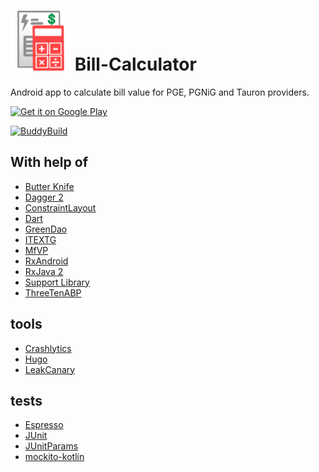 ![Logo](img/icon_small.png) Bill-Calculator
===============

Android app to calculate bill value for PGE, PGNiG and Tauron providers.

<a href="https://play.google.com/store/apps/details?id=pl.srw.billcalculator&utm_source=global_co&utm_medium=prtnr&utm_content=Mar2515&utm_campaign=PartBadge&pcampaignid=MKT-AC-global-none-all-co-pr-py-PartBadges-Oct1515-1">
<img width="25%" height="25%" alt="Get it on Google Play" src="https://play.google.com/intl/en_us/badges/images/apps/en-play-badge.png" />
</a>

[![BuddyBuild](https://dashboard.buddybuild.com/api/statusImage?appID=57a501adecce840100848f7c&branch=master&build=latest)](https://dashboard.buddybuild.com/apps/57a501adecce840100848f7c/build/latest)

With help of
---------
- [Butter Knife](https://github.com/JakeWharton/butterknife)
- [Dagger 2](https://google.github.io/dagger/)
- [ConstraintLayout](https://developer.android.com/training/constraint-layout/index.html)
- [Dart](https://github.com/f2prateek/dart)
- [GreenDao](http://greendao-orm.com/)
- [ITEXTG](http://itextpdf.com/product/itextg)
- [MfVP](https://github.com/sewerk/mfvp)
- [RxAndroid](https://github.com/ReactiveX/RxAndroid)
- [RxJava 2](https://github.com/ReactiveX/RxJava)
- [Support Library](https://developer.android.com/topic/libraries/support-library/index.html)
- [ThreeTenABP](https://github.com/JakeWharton/ThreeTenABP)

tools
---------
- [Crashlytics](https://fabric.io)
- [Hugo](https://github.com/jakewharton/hugo)
- [LeakCanary](https://github.com/square/leakcanary)

tests
---------
- [Espresso](https://code.google.com/p/android-test-kit/wiki/Espresso)
- [JUnit](http://junit.org/junit4/)
- [JUnitParams](https://github.com/Pragmatists/junitparams)
- [mockito-kotlin](https://github.com/nhaarman/mockito-kotlin)
